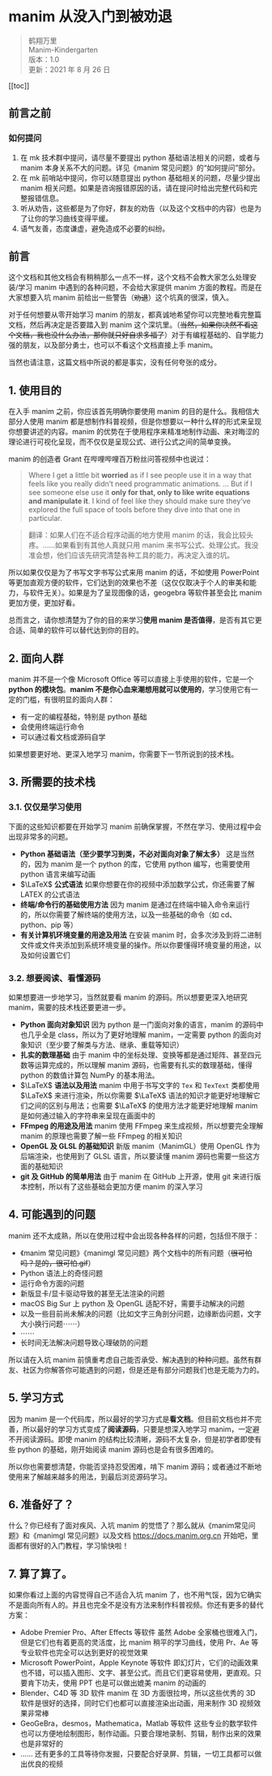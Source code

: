 <Back url='/docs' />

# manim 从没入门到被劝退

> 鹤翔万里\
> Manim-Kindergarten\
> 版本：1.0\
> 更新：2021 年 8 月 26 日

<Logo />

[[toc]]

## 前言之前

### 如何提问

1. 在 mk 技术群中提问，请尽量不要提出 python 基础语法相关的问题，或者与 manim 本身关系不大的问题。详见《manim 常见问题》的“如何提问”部分。
2. 在 mk 前哨站中提问，你可以随意提出 python 基础相关的问题，尽量少提出 manim 相关问题。如果是咨询报错原因的话，请在提问时给出完整代码和完整报错信息。
3. 听从劝告，这些都是为了你好，群友的劝告（以及这个文档中的内容）也是为了让你的学习曲线变得平缓。
4. 语气友善，态度谦虚，避免造成不必要的纠纷。

## 前言

这个文档和其他文档会有稍稍那么一点不一样，这个文档不会教大家怎么处理安装/学习 manim 中遇到的各种问题，不会给大家提供 manim 方面的教程。而是在大家想要入坑 manim 前给出一些警告（~~劝退~~）这个坑真的很深，慎入。

对于任何想要从零开始学习 manim 的朋友，都真诚地希望你可以完整地看完整篇文档，然后再决定是否要踏入到 manim 这个深坑里。（~~当然，如果你决然不看这个文档，我也没什么办法，那你就只好自求多福了~~）对于有编程基础的、自学能力强的朋友，以及部分勇士，也可以不看这个文档直接上手 manim。

当然也请注意，这篇文档中所说的都是事实，没有任何夸张的成分。

## 1. 使用目的

在入手 manim 之前，你应该首先明确你要使用 manim 的目的是什么。我相信大部分人使用 manim 都是想制作科普视频，但是你想要以一种什么样的形式来呈现你想要讲述的内容。manim 的优势在于使用程序来精准地制作动画、来对晦涩的理论进行可视化呈现，而不仅仅是呈现公式、进行公式之间的简单变换。

manim 的创造者 Grant 在哔哩哔哩百万粉丝问答视频中也说过：

> Where I get a little bit **worried** as if I see people use it in a way that feels like you really didn’t need programmatic animations. … But if I see someone else use it **only for that, only to like write equations and manipulate it**. I kind of feel like they should make sure they’ve explored the full space of tools before they dive into that one in particular.

> 翻译：如果人们在不适合程序动画的地方使用 manim 的话，我会比较头疼。……如果看到有其他人真就只用 manim 来书写公式、处理公式。我没准会想，他们应该先研究清楚各种工具的能力，再决定入谁的坑。

所以如果仅仅是为了书写文字书写公式来用 manim 的话，不如使用 PowerPoint 等更加直观方便的软件，它们达到的效果也不差（这仅仅取决于个人的审美和能力，与软件无关）。如果是为了呈现图像的话，geogebra 等软件甚至会比 manim 更加方便，更加好看。

总而言之，请你想清楚为了你的目的来学习**使用 manim 是否值得**，是否有其它更合适、简单的软件可以替代达到你的目的。

## 2. 面向人群

manim 并不是一个像 Microsoft Office 等可以直接上手使用的软件，它是一个 **python 的模块包**。**manim 不是你心血来潮想用就可以使用的**，学习使用它有一定的门槛，有很明显的面向人群：

- 有一定的编程基础，特别是 python 基础
- 会使用终端运行命令
- 可以通过看文档或源码自学

如果想要更好地、更深入地学习 manim，你需要下一节所说到的技术栈。

## 3. 所需要的技术栈

### 3.1. 仅仅是学习使用

下面的这些知识都要在开始学习 manim 前确保掌握，不然在学习、使用过程中会出现非常多的问题。

-   **Python 基础语法（至少要学习到类，不必对面向对象了解太多）**
    这是当然的，因为 manim 是一个 python 的库，它使用 python 编写，也需要使用 python 语言来编写动画
-   $\LaTeX$ **公式语法**
    如果你想要在你的视频中添加数学公式，你还需要了解 LATEX 的公式语法
-   **终端/命令行的基础使用方法**
    因为 manim 是通过在终端中输入命令来运行的，所以你需要了解终端的使用方法，以及一些基础的命令（如 cd、python、pip 等）
-   **有关计算机环境变量的用途及用法**
    在安装 manim 时，会多次涉及到将二进制文件或文件夹添加到系统环境变量的操作。所以你要懂得环境变量的用途，以及如何设置它们

### 3.2. 想要阅读、看懂源码

如果想要进一步地学习，当然就要看 manim 的源码。所以想要更深入地研究 manim，需要的技术栈还要更进一步。

-   **Python 面向对象知识**
    因为 python 是一门面向对象的语言，manim 的源码中也几乎全是 class，所以为了更好地理解 manim，一定需要 python 的面向对象知识（至少要了解类与方法、继承、重载等知识）
-   **扎实的数理基础**
    由于 manim 中的坐标处理、变换等都是通过矩阵、甚至四元数等运算完成的，所以理解 manim 源码，也需要有扎实的数理基础，懂得 python 的数值计算包 NumPy 的基本用法。
-   $\LaTeX$ **语法以及用法**
    manim 中用于书写文字的 `Tex` 和 `TexText` 类都使用 $\LaTeX$ 来进行渲染，所以你需要 $\LaTeX$ 语法的知识才能更好地理解它们之间的区别与用法；也需要 $\LaTeX$ 的使用方法才能更好地理解 manim 是如何通过输入的字符串来呈现在画面中的
-   **FFmpeg 的用途及用法**
    manim 使用 FFmpeg 来生成视频，所以想要完全理解 manim 的原理也需要了解一些 FFmpeg 的相关知识
-   **OpenGL 及 GLSL 的基础知识**
    新版 manim（ManimGL）使用 OpenGL 作为后端渲染，也使用到了 GLSL 语言，所以要读懂 manim 源码也需要一些这方面的基础知识
-   **git 及 GitHub 的简单用法**
    由于 manim 在 GitHub 上开源，使用 git 来进行版本控制，所以有了这些基础会更加方便 manim 的深入学习

## 4. 可能遇到的问题

manim 还不太成熟，所以在使用过程中会出现各种各样的问题，包括但不限于：

-   《manim 常见问题》《manimgl 常见问题》两个文档中的所有问题（~~很可怕吗？是的，很可怕.gif~~）
-   Python 语法上的奇怪问题
-   运行命令方面的问题
-   新版显卡/显卡驱动导致的甚至无法渲染的问题
-   macOS Big Sur 上 python 及 OpenGL 适配不好，需要手动解决的问题
-   以及一些目前尚未解决的问题（比如文字三角剖分问题，边缘断齿问题，文字大小换行问题⋯⋯）
-   ⋯⋯
-   长时间无法解决问题导致心理破防的问题

所以请在入坑 manim 前慎重考虑自己能否承受、解决遇到的种种问题。虽然有群友、社区为你解答你可能遇到的问题，但是还是有部分问题我们也是无能为力的。

## 5. 学习方式

因为 manim 是一个代码库，所以最好的学习方式是**看文档**。但目前文档也并不完善，所以最好的学习方式变成了**阅读源码**，只要是想深入地学习 manim，一定避不开阅读源码。即使 manim 的结构比较清晰，源码不太复杂，但是初学者即使有些 python 的基础，刚开始阅读 manim 源码也是会有很多困难的。

所以你也需要想清楚，你能否坚持忍受困难，啃下 manim 源码；或者通过不断地使用来了解越来越多的用法，到最后浏览源码学习。

## 6. 准备好了？

什么？你已经有了面对疾风、入坑 manim 的觉悟了？那么就从《manim常见问题》和《manimgl 常见问题》以及文档 <https://docs.manim.org.cn> 开始吧，里面都有很好的入门教程，学习愉快啦！

## 7. 算了算了。

如果你看过上面的内容觉得自己不适合入坑 manim 了，也不用气馁，因为它确实不是面向所有人的。并且也完全不是没有方法来制作科普视频。你还有更多的替代方案：

-   Adobe Premier Pro、After Effects 等软件
    虽然 Adobe 全家桶也很难入门，但是它们也有着更高的灵活度，比 manim 稍平的学习曲线，使用 Pr、Ae 等专业软件也完全可以达到更好的视觉效果
-   Microsoft PowerPoint，Apple Keynote 等软件
    即幻灯片，它们的动画效果也不错，可以插入图形、文字、甚至公式。而且它们更容易使用，更直观。只要肯下功夫，使用 PPT 也是可以做出媲美 manim 的动画的
-   Blender、C4D 等 3D 软件
    manim 在 3D 方面很拉垮，所以这些优秀的 3D 软件是很好的选择，同时它们也都可以直接渲染出动画，用来制作 3D 视频效果非常棒 
-   GeoGeBra，desmos，Mathematica，Matlab 等软件
    这些专业的数学软件也可以方便地绘制图形，制作动画。只要合理地录制、剪辑，制作出来的效果也是非常好的
-   ……
    还有更多的工具等待你发掘，只要配合好录屏、剪辑，一切工具都可以做出优良的视频

<Back url='/docs' />
